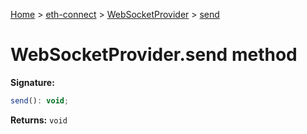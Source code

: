 [Home](./index) &gt; [eth-connect](./eth-connect.md) &gt; [WebSocketProvider](./eth-connect.websocketprovider.md) &gt; [send](./eth-connect.websocketprovider.send.md)

# WebSocketProvider.send method


**Signature:**
```javascript
send(): void;
```
**Returns:** `void`


